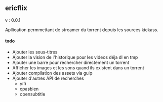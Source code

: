 ## ericflix

v : 0.0.1

Apllication permmettant de streamer du torrent depuis les sources kickass.

#### todo
* Ajouter les sous-titres
* Ajouter la vision de l'historique pour les videos déja dl en tmp
* Ajouter une barre pour rechercher directement un torrent
* Afficher les images et les sons quand ils existent dans un torrent
* Ajouter compilation des assets via gulp
* Ajouter d'autres API de recherches
    * yifi
    * cpasbien
    * opensubtitle
